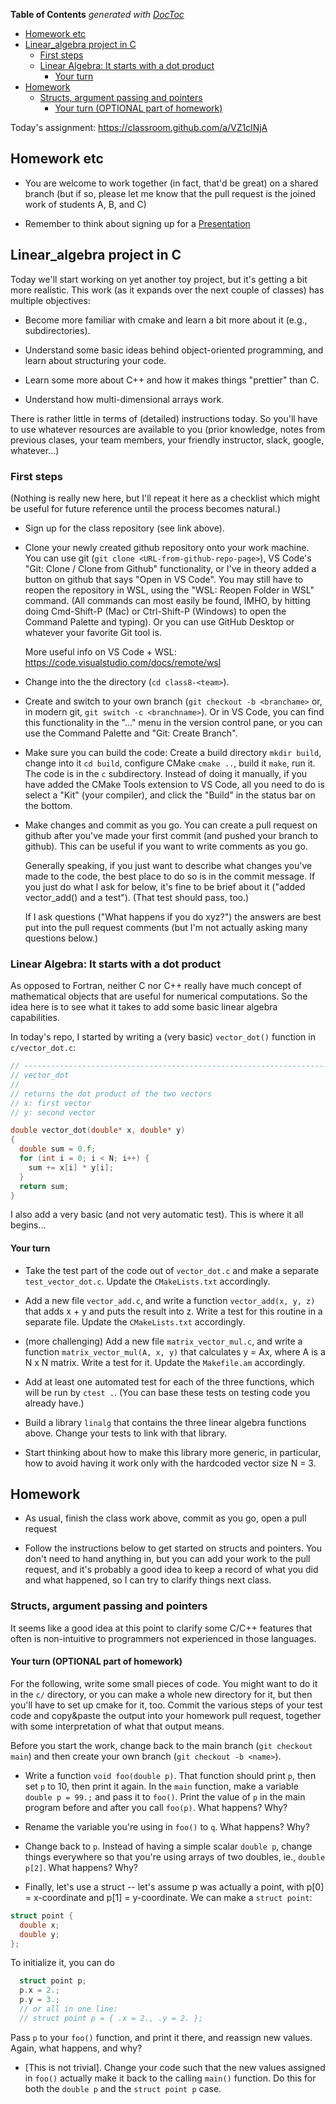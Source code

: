 <!-- START doctoc generated TOC please keep comment here to allow auto update -->
<!-- DON'T EDIT THIS SECTION, INSTEAD RE-RUN doctoc TO UPDATE -->
**Table of Contents**  *generated with [DocToc](https://github.com/thlorenz/doctoc)*

- [Homework etc](#homework-etc)
- [Linear_algebra project in C](#linear_algebra-project-in-c)
  - [First steps](#first-steps)
  - [Linear Algebra: It starts with a dot product](#linear-algebra-it-starts-with-a-dot-product)
    - [Your turn](#your-turn)
- [Homework](#homework)
  - [Structs, argument passing and pointers](#structs-argument-passing-and-pointers)
    - [Your turn (OPTIONAL part of homework)](#your-turn-optional-part-of-homework)

<!-- END doctoc generated TOC please keep comment here to allow auto update -->

Today's assignment: <https://classroom.github.com/a/VZ1clNjA>

## Homework etc

- You are welcome to work together (in fact, that'd be great) on a shared branch (but if so, please let me know that the pull request is the joined work of students A, B, and C)

- Remember to think about signing up for a [Presentation](Presentations)

## Linear_algebra project in C

Today we'll start working on yet another toy project, but it's getting
a bit more realistic. This work (as it expands over the next couple of
classes) has multiple objectives:

- Become more familiar with cmake and learn a bit more about it (e.g.,
  subdirectories).

- Understand some basic ideas behind object-oriented programming, and
  learn about structuring your code.

- Learn some more about C++ and how it makes things "prettier" than C.

- Understand how multi-dimensional arrays work.

There is rather little in terms of (detailed) instructions today. So
you'll have to use whatever resources are available to you (prior
knowledge, notes from previous clases, your team members, your
friendly instructor, slack, google, whatever...)

### First steps

(Nothing is really new here, but I'll repeat it here as a checklist
which might be useful for future reference until the process becomes
natural.)

- Sign up for the class repository (see link above).

- Clone your newly created github repository onto your work
  machine. You can use git (`git clone <URL-from-github-repo-page>`), VS Code's "Git: Clone / Clone from Github" functionality, or I've in theory added a button on github that says "Open in VS Code". You may still have to reopen the repository in WSL, using the "WSL: Reopen Folder in WSL" command. (All commands can most easily be found, IMHO, by hitting doing Cmd-Shift-P (Mac) or Ctrl-Shift-P (Windows) to open the Command Palette and typing). Or you can use GitHub Desktop or whatever your favorite Git tool is.

  More useful info on VS Code + WSL: <https://code.visualstudio.com/docs/remote/wsl>

- Change into the the directory (`cd class8-<team>`).

- Create and switch to your own branch (`git checkout -b <branchame>`
  or, in modern git, `git switch -c <branchname>`). Or in VS Code, you can find this functionality in the "..." menu in the version control pane, or you can use the Command Palette and "Git: Create Branch".

- Make sure you can build the code: Create a build directory `mkdir build`, change into it `cd build`, configure CMake `cmake ..`, build it `make`, run it. The code is in the `c` subdirectory. Instead of doing it manually, if you have added the CMake Tools extension to VS Code, all you need to do is select a "Kit" (your compiler), and click the "Build" in the status bar on the bottom.

- Make changes and commit as you go. You can create a pull request on
  github after you've made your first commit (and pushed your branch
  to github). This can be useful if you want to write comments as you
  go.

  Generally speaking, if you just want to describe what changes you've
  made to the code, the best place to do so is in the commit
  message. If you just do what I ask for below, it's fine to be brief
  about it ("added vector_add() and a test"). (That test should pass,
  too.)

  If I ask questions ("What happens if you do xyz?") the answers
  are best put into the pull request comments (but I'm not actually
  asking many questions below.)

### Linear Algebra: It starts with a dot product

As opposed to Fortran, neither C nor C++ really have much concept of mathematical objects that are useful for numerical
computations. So the idea here is to see what it takes to add some basic linear algebra capabilities.

In today's repo, I started by writing a (very basic) `vector_dot()` function in `c/vector_dot.c`:

```c
// ----------------------------------------------------------------------
// vector_dot
//
// returns the dot product of the two vectors
// x: first vector
// y: second vector

double vector_dot(double* x, double* y)
{
  double sum = 0.f;
  for (int i = 0; i < N; i++) {
    sum += x[i] * y[i];
  }
  return sum;
}
```

I also add a very basic (and not very automatic test). This is where it all begins...

#### Your turn

- Take the test part of the code out of `vector_dot.c` and make a
  separate `test_vector_dot.c`. Update the `CMakeLists.txt` accordingly.

- Add a new file `vector_add.c`, and write a function `vector_add(x, y, z)` that adds x + y and puts the result into z. Write a test for
 this routine in a separate file.  Update the `CMakeLists.txt`
 accordingly.

- (more challenging) Add a new file `matrix_vector_mul.c`, and write a
  function `matrix_vector_mul(A, x, y)` that calculates y = Ax,
  where A is a N x N matrix. Write a test for it.  Update the
  `Makefile.am` accordingly.

- Add at least one automated test for each of the three functions, which will be
  run by `ctest .`. (You can base these tests on testing code you
  already have.)

- Build a library `linalg` that contains the three linear algebra
  functions above. Change your tests to link with that library.

- Start thinking about how to make this library more generic, in
  particular, how to avoid having it work only with the hardcoded
  vector size N = 3.

## Homework

- As usual, finish the class work above, commit as you go, open a pull request

- Follow the instructions below to get started on structs and pointers. You don't need to hand anything in, but you can add your work to the pull request, and it's probably a good idea to keep a record of what you did and what happened, so I can try to clarify things next class.

### Structs, argument passing and pointers

It seems like a good idea at this point to clarify some C/C++ features that often is
non-intuitive to programmers not experienced in those languages.

#### Your turn (OPTIONAL part of homework)

For the following, write some small pieces of code. You might want to
do it in the `c/` directory, or you can make a whole
new directory for it, but then you'll have to set up cmake for it,
too. Commit the various steps of your test code and copy&paste the
output into your homework pull request, together with some
interpretation of what that output means.

Before you start the work, change back to the main branch (`git
checkout main`) and then create your own branch (`git checkout -b
<name>`).

- Write a function `void foo(double p)`. That function should print `p`,
  then set `p` to 10, then print it again. In the `main` function, make
  a variable `double p = 99.;` and pass it to `foo()`. Print the value
  of `p` in the main program before and after you call `foo(p)`. What happens? Why?

- Rename the variable you're using in `foo()` to `q`. What happens?
  Why?

- Change back to `p`. Instead of having a simple scalar `double p`, change things
  everywhere so that you're using arrays of two doubles, ie., `double
  p[2]`. What happens? Why?

- Finally, let's use a struct -- let's assume p was actually a point,
  with p[0] = x-coordinate and p[1] = y-coordinate. We can make a
  `struct point`:

```c
struct point {
  double x;
  double y;
};
```

To initialize it, you can do

```c
  struct point p;
  p.x = 2.;
  p.y = 3.;
  // or all in one line:
  // struct point p = { .x = 2., .y = 2. };
```

  Pass `p` to your `foo()` function, and print it there, and reassign
  new values. Again, what happens, and why?

- [This is not trivial]. Change your code such that the new values
  assigned in `foo()` actually make it back to the calling `main()`
  function. Do this for both the `double p` and the `struct point p`
  case.

<!--
## Linear Algebra, testing, debugging, continued

If you get the items from last class all done and working, you
can in theory continue in your repository from last time, though you'll also have to add the last bits I've done. So it's probably easiest to start from the new [assignment](https://classroom.github.com/a/fCeXnp0w) which has all the work on `vector_add` and `matrix_vector_mul()` from the last HW. I also did this:

* Start thinking about how to make this library more generic, in
  particular, how to avoid having it work only with the hardcoded
  vector size N = 3.

### My work

You can see my
work [here](https://github.com/unh-hpc-2022/iam851/commits/class8s) --
and it will be in your repo if you sign up for today's assignment.

If you want to go to a specific commit back in history, you can use
`git checkout <hash>`, where `<hash>` is the string of numbers and
letters that identifies a particular commit. You can then look at /
compile / test the code at that point in time.

If you use the `Git Graph` extension in VS code, you can right click on a commit and pick "Checkout".

<!--
### Making a C++ version

The
first
[step]() is
essentially just copying all the files, and renaming `.c` to
`.cxx`. So it's not really using any C++ at all.

The
next
[commit]() uses
googletest rather than our individual `assert`-based tests.

After putting all the tests into a single file, `ctest` only
shows that set of tests as a single test (test #4):

```sh
[kai@macbook build ((9b40a85...))]$ ctest .
Test project /Users/kai/class/iam851/2021/iam851/linear_algebra/build
    Start 1: TestVectorDot
1/4 Test #1: TestVectorDot ....................   Passed    0.01 sec
    Start 2: TestVectorAdd
2/4 Test #2: TestVectorAdd ....................   Passed    0.01 sec
    Start 3: TestMatrixVectorMul
3/4 Test #3: TestMatrixVectorMul ..............   Passed    0.01 sec
    Start 4: TestLinearAlgebra
4/4 Test #4: TestLinearAlgebra ................   Passed    0.01 sec

100% tests passed, 0 tests failed out of 4
```

But ctest can be [made to understand](https://github.com/unh-hpc-2021/iam851/commit/4866918a42a08dac26b79b61419e0e7a1a05b2b2) googletest tests:

```sh
[kai@macbook build (master)]$ ctest .
Test project /Users/kai/class/iam851/2021/iam851/linear_algebra/build
    Start 1: TestVectorDot
1/6 Test #1: TestVectorDot ....................   Passed    0.01 sec
    Start 2: TestVectorAdd
2/6 Test #2: TestVectorAdd ....................   Passed    0.01 sec
    Start 3: TestMatrixVectorMul
3/6 Test #3: TestMatrixVectorMul ..............   Passed    0.01 sec
    Start 4: LinearAlgebra.VectorDot
4/6 Test #4: LinearAlgebra.VectorDot ..........   Passed    0.01 sec
    Start 5: LinearAlgebra.VectorAdd
5/6 Test #5: LinearAlgebra.VectorAdd ..........   Passed    0.01 sec
    Start 6: LinearAlgebra.MatrixVectorMul
6/6 Test #6: LinearAlgebra.MatrixVectorMul ....   Passed    0.01 sec

100% tests passed, 0 tests failed out of 6
```

So other than using googletest, we're not really using any C++ here
yet. So we'll come back to this.

### Dealing with variable vector length

The old-style way of dealing with variable vector length is to pass
the vector length as an additional parameter, as
shown
[here](https://github.com/unh-hpc-2022/iam851/commit/eb15cea3ab77dddbfdd9a216d777c4cc21851837). This
is relatively straightforward, and works fine, as
demonstrated
[next](https://github.com/unh-hpc-2022/iam851/commit/305369c4bbe6a507f6344096f3042cee1b2cdd24).

It's also a bit awkward (but really, there is just no non-awkward way
of handling this in C), as normally a vector is one thing that consists
of a bunch of numbers, but also knows how many numbers are in it. We
can make "objects" that aggregate multiple pieces of information in C
using a `struct`.

-->
